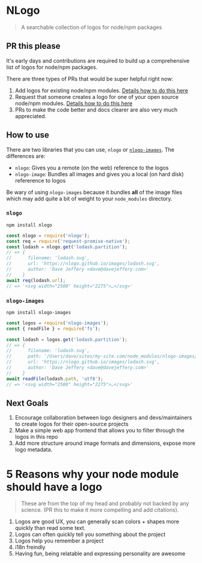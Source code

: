 # NLogo

> A searchable collection of logos for node/npm packages

## PR this please

It's early days and contributions are required to build up a comprehensive list of logos for node/npm packages.

There are three types of PRs that would be super helpful right now:

1. Add logos for existing node/npm modules. [Details how to do this here]()
2. Request that someone creates a logo for one of your open source node/npm modules. [Details how to do this here]()
3. PRs to make the code better and docs clearer are also very much appreciated.

## How to use

There are two libraries that you can use, `nlogo` or [`nlogo-images`](https://github.com/davej/NLogo/blob/master/images/README.md).
The differences are:

* `nlogo`: Gives you a remote (on the web) reference to the logos
* `nlogo-image`: Bundles all images and gives you a local (on hard disk) refererence to logos

Be wary of using `nlogo-images` because it bundles **all** of the image files which may add quite a bit of weight to your `node_modules` directory.

### `nlogo`

```
npm install nlogo
```

```js
const nlogo = require('nlogo');
const req = require('request-promise-native');
const lodash = nlogo.get('lodash.partition');
// => {
//      filename: 'lodash.svg',
//      url: 'https://nlogo.github.io/images/lodash.svg',
//      author: 'Dave Jeffery <dave@davejeffery.com>'
//    }
await req(lodash.url);
// => '<svg width="2500" height="2275">…</svg>'
```

### `nlogo-images`

```
npm install nlogo-images
```

```js
const logos = require('nlogo-images');
const { readFile } = require('fs');

const lodash = logos.get('lodash.partition');
// => {
//      filename: 'lodash.svg',
//      path: '/Users/dave/sites/my-site.com/node_modules/nlogo-images/lodash.svg',
//      url: 'https://nlogo.github.io/images/lodash.svg',
//      author: 'Dave Jeffery <dave@davejeffery.com>'
//    }
await readFile(lodash.path, 'utf8');
// => '<svg width="2500" height="2275">…</svg>'
```

## Next Goals

1. Encourage collaboration between logo designers and devs/maintainers to create logos for their open-source projects
2. Make a simple web app frontend that allows you to filter through the logos in this repo
3. Add more structure around image formats and dimensions, expose more logo metadata.

# 5 Reasons why your node module should have a logo

> These are from the top of my head and probably not backed by any science. (PR this to make it more compelling and add citations).

1. Logos are good UX, you can generally scan colors + shapes more quickly than read some text.
2. Logos can often quickly tell you something about the project
3. Logos help you remember a project
4. i18n freindly
5. Having fun, being relatable and expressing personality are awesome
